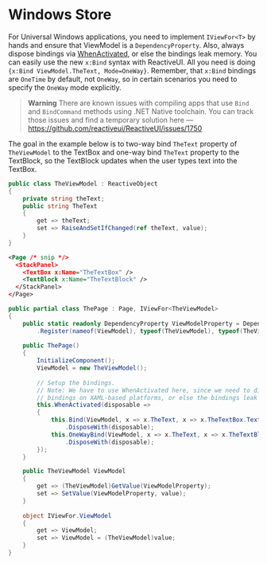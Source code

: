 # Windows Store

For Universal Windows applications, you need to implement `IViewFor<T>` by hands and ensure that ViewModel is a `DependencyProperty`. Also, always dispose bindings via [WhenActivated](../when-activated), or else the bindings leak memory. You can easily use the new `x:Bind` syntax with ReactiveUI. All you need is doing `{x:Bind ViewModel.TheText, Mode=OneWay}`. Remember, that `x:Bind` bindings are `OneTime` by default, not `OneWay`, so in certain scenarios you need to specify the `OneWay` mode explicitly.

> **Warning** There are known issues with compiling apps that use `Bind` and `BindCommand` methods using .NET Native toolchain. You can track those issues and find a temporary solution here — https://github.com/reactiveui/ReactiveUI/issues/1750

The goal in the example below is to two-way bind `TheText` property of `TheViewModel` to the TextBox and one-way bind `TheText` property to the TextBlock, so the TextBlock updates when the user types text into the TextBox.
  
```csharp
public class TheViewModel : ReactiveObject
{
    private string theText;
    public string TheText
    {
        get => theText;
        set => RaiseAndSetIfChanged(ref theText, value);
    }
}
```

```xml
<Page /* snip */>
  <StackPanel>
    <TextBox x:Name="TheTextBox" />
    <TextBlock x:Name="TheTextBlock" />
  </StackPanel>
</Page>
```

```csharp
public partial class ThePage : Page, IViewFor<TheViewModel>
{
    public static readonly DependencyProperty ViewModelProperty = DependencyProperty
        .Register(nameof(ViewModel), typeof(TheViewModel), typeof(TheView), new PropertyMetadata(null));
        
    public ThePage()
    {
        InitializeComponent(); 
        ViewModel = new TheViewModel();
        
        // Setup the bindings.
        // Note: We have to use WhenActivated here, since we need to dispose the
        // bindings on XAML-based platforms, or else the bindings leak memory.
        this.WhenActivated(disposable =>
        {
            this.Bind(ViewModel, x => x.TheText, x => x.TheTextBox.Text)
                .DisposeWith(disposable);
            this.OneWayBind(ViewModel, x => x.TheText, x => x.TheTextBlock.Text)
                .DisposeWith(disposable);
        });
    }

    public TheViewModel ViewModel
    {
        get => (TheViewModel)GetValue(ViewModelProperty);
        set => SetValue(ViewModelProperty, value);
    }
    
    object IViewFor.ViewModel
    {
        get => ViewModel;
        set => ViewModel = (TheViewModel)value;
    }
}
```
